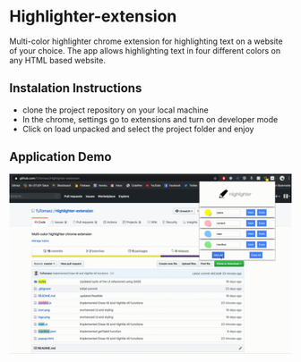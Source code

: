 # Highlighter-extension
Multi-color highlighter chrome extension for highlighting text on a website of your choice. The app allows highlighting text in four different colors on any HTML based website.

## Instalation Instructions 

- clone the project repository on your local machine
- In the chrome, settings go to extensions and turn on developer mode
- Click on load unpacked and select the project folder and enjoy

## Application Demo
![](demo.gif)

